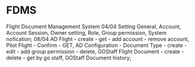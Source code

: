 # FDMS
Flight Document Management System
04/04
Setting General, Account, Account Session, Owner setting, Role, Group permission, System nofication;
08/04
AD Flight - create - get - add account - remove account,
Pilot Flight - Confirm - GET,
AD Configuration - Document Type - create - edit - add group permission - delete,
GOStaff Flight Document - create - delete - get by go staff,
GOStaff Document history;
